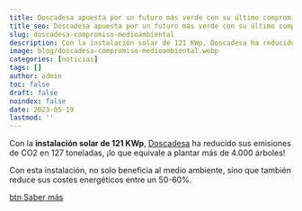```yaml
---
title: Doscadesa apuesta por un futuro más verde con su último compromiso medioambiental
title_seo: Doscadesa apuesta por un futuro más verde con su último compromiso medioambiental - Ingeniería Solvent
slug: doscadesa-compromiso-medioambiental
description: Con la instalación solar de 121 KWp, Doscadesa ha reducido sus emisiones de CO2 en 127 toneladas, ¡lo que equivale a plantar más de 4.000 árboles!
image: blog/doscadesa-compromiso-medioambiental.webp
categories: [noticias]
tags: []
author: admin
toc: false
draft: false
noindex: false
date: 2023-05-19
lastmod: ''
---
```

Con la **instalación solar de 121 KWp**, [Doscadesa](https://doscadesa.com/) ha reducido sus emisiones de CO2 en 127 toneladas, ¡lo que equivale a plantar más de 4.000 árboles!

Con esta instalación, no solo beneficia al medio ambiente, sino que también reduce sus costes energéticos entre un 50-60%.

[btn Saber más](https://murciaeconomia.com/art/91591/doscadesa-apuesta-por-un-futuro-mas-verde-con-su-ultimo-compromiso-medioambiental)
